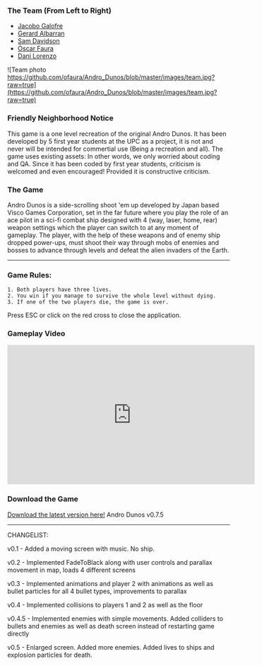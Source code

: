 ﻿### The Team (From Left to Right)
* [Jacobo Galofre](https://github.com/sherzock)
* [Gerard Albarran](https://github.com/GAPIntoTheGame)
* [Sam Davidson](https://github.com/samuelkurtdavidson)
* [Òscar Faura](https://github.com/ofaura)
* [Dani Lorenzo](https://github.com/DLorenzoLaguno17)


![Team photo https://github.com/ofaura/Andro_Dunos/blob/master/images/team.jpg?raw=true](https://github.com/ofaura/Andro_Dunos/blob/master/images/team.jpg?raw=true)


### Friendly Neighborhood Notice

This game is a one level recreation of the original Andro Dunos. It has been developed by 5 first year students at the UPC as a project,
it is not and never will be intended for commertial use (Being a recreation and all). The game uses existing assets: In other words, we only worried about coding and QA.
Since it has been coded by first year students, criticism is welcomed and even encouraged! Provided it is constructive criticism.

### The Game

Andro Dunos is a side-scrolling shoot 'em up developed by Japan based Visco Games Corporation, set in the far future
where you play the role of an ace pilot in a sci-fi combat ship designed with 4 (way, laser, 
home, rear) weapon settings which the player can switch to at any moment of gameplay. The player, with the help 
of these weapons and of enemy ship dropped power-ups, must shoot their way through mobs of enemies and bosses
to advance through levels and defeat the alien invaders of the Earth.

***

### Game Rules:

	1. Both players have three lives.
	2. You win if you manage to survive the whole level without dying.
	3. If one of the two players die, the game is over.

Press ESC or click on the red cross to close the application.

### Gameplay Video

<!-- blank line -->
<iframe width="560" height="315" src="https://www.youtube.com/embed/nvxHr527PE0" frameborder="0" allow="autoplay; encrypted-media" allowfullscreen></iframe>
<!-- blank line -->


### Download the Game

[Download the latest version here!](https://github.com/ofaura/Andro_Dunos/releases/tag/v.1.0)
Andro Dunos v0.7.5

---------------------------------------------
CHANGELIST:

v0.1 - Added a moving screen with music. No ship.

v0.2 - Implemented FadeToBlack along with user controls and parallax movement in map, loads 4 different screens

v0.3 - Implemented animations and player 2 with animations as well as bullet particles for all 4 bullet types, improvements to parallax

v0.4 - Implemented collisions to players 1 and 2 as well as the floor

v0.4.5 - Implemented enemies with simple movements. Added colliders to bullets and enemies as well as death screen instead of restarting game directly

v0.5 - Enlarged screen. Added more enemies. Added lives to ships and explosion particles for death.
